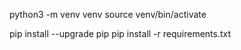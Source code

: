 python3 -m venv venv
source venv/bin/activate

pip install --upgrade pip
pip install -r requirements.txt 